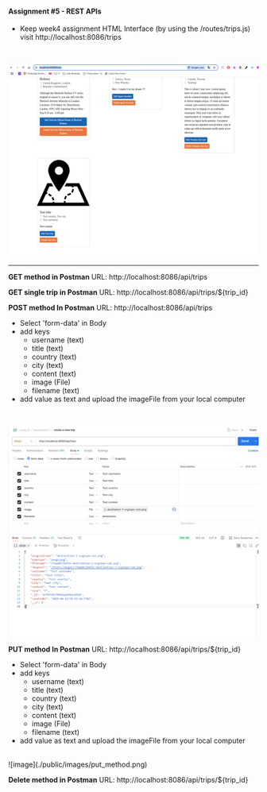 #### Assignment #5 - REST APIs



- Keep week4 assignment HTML Interface (by using the /routes/trips.js)
visit http://localhost:8086/trips 
<BR>

![image](./public/images/browser.png)

---

**GET method in Postman**
URL: http://localhost:8086/api/trips


**GET single trip in Postman**
URL: http://localhost:8086/api/trips/${trip_id}

**POST method In Postman**
URL: http://localhost:8086/api/trips
- Select 'form-data' in Body
- add keys
    - username (text)
    - title (text)
    - country (text)
    - city (text)
    - content (text)
    - image (File)
    - filename (text)
- add value as text and upload the imageFile from your local computer

<BR>

![image](./public/images/post_method.png)


**PUT method In Postman**
URL: http://localhost:8086/api/trips/${trip_id}
- Select 'form-data' in Body
- add keys
    - username (text)
    - title (text)
    - country (text)
    - city (text)
    - content (text)
    - image (File)
    - filename (text)
- add value as text and upload the imageFile from your local computer
<br>
![image](./public/images/put_method.png)

**Delete method in Postman**
URL: http://localhost:8086/api/trips/${trip_id}